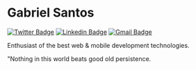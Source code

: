 # Gabriel Santos


[![Twitter Badge](https://img.shields.io/badge/-@bieltrue95-6633cc?style=flat-square&labelColor=6633cc&logo=twitter&logoColor=white&link=https://twitter.com/bieltrue95)](https://twitter.com/bieltrue95) 
[![Linkedin Badge](https://img.shields.io/badge/-Gabriel%20Santos-6633cc?style=flat-square&logo=Linkedin&logoColor=white&link=https://www.linkedin.com/in/gabriel-jos%C3%A9-dos-santos-3171891b1/)](https://www.linkedin.com/in/gabriel-jos%C3%A9-dos-santos-3171891b1/) 
[![Gmail Badge](https://img.shields.io/badge/-devgtrue@gmail.com-6633cc?style=flat-square&logo=Gmail&logoColor=white&link=mailto:devgtrue@gmail.com)](mailto:devgtrue@gmail.com)

Enthusiast of the best web & mobile development technologies.

"Nothing in this world beats good old persistence. 
